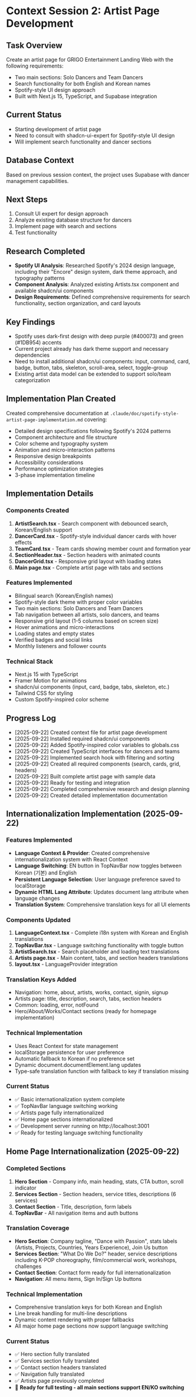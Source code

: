 # Context Session 2: Artist Page Development

## Task Overview
Create an artist page for GRIGO Entertainment Landing Web with the following requirements:
- Two main sections: Solo Dancers and Team Dancers
- Search functionality for both English and Korean names
- Spotify-style UI design approach
- Built with Next.js 15, TypeScript, and Supabase integration

## Current Status
- Starting development of artist page
- Need to consult with shadcn-ui-expert for Spotify-style UI design
- Will implement search functionality and dancer sections

## Database Context
Based on previous session context, the project uses Supabase with dancer management capabilities.

## Next Steps
1. Consult UI expert for design approach
2. Analyze existing database structure for dancers
3. Implement page with search and sections
4. Test functionality

## Research Completed
- **Spotify UI Analysis**: Researched Spotify's 2024 design language, including their "Encore" design system, dark theme approach, and typography patterns
- **Component Analysis**: Analyzed existing Artists.tsx component and available shadcn/ui components
- **Design Requirements**: Defined comprehensive requirements for search functionality, section organization, and card layouts

## Key Findings
- Spotify uses dark-first design with deep purple (#400073) and green (#1DB954) accents
- Current project already has dark theme support and necessary dependencies
- Need to install additional shadcn/ui components: input, command, card, badge, button, tabs, skeleton, scroll-area, select, toggle-group
- Existing artist data model can be extended to support solo/team categorization

## Implementation Plan Created
Created comprehensive documentation at `.claude/doc/spotify-style-artist-page-implementation.md` covering:
- Detailed design specifications following Spotify's 2024 patterns
- Component architecture and file structure
- Color scheme and typography system
- Animation and micro-interaction patterns
- Responsive design breakpoints
- Accessibility considerations
- Performance optimization strategies
- 3-phase implementation timeline

## Implementation Details

### Components Created
1. **ArtistSearch.tsx** - Search component with debounced search, Korean/English support
2. **DancerCard.tsx** - Spotify-style individual dancer cards with hover effects
3. **TeamCard.tsx** - Team cards showing member count and formation year
4. **SectionHeader.tsx** - Section headers with animated counts
5. **DancerGrid.tsx** - Responsive grid layout with loading states
6. **Main page.tsx** - Complete artist page with tabs and sections

### Features Implemented
- Bilingual search (Korean/English names)
- Spotify-style dark theme with proper color variables
- Two main sections: Solo Dancers and Team Dancers
- Tab navigation between all artists, solo dancers, and teams
- Responsive grid layout (1-5 columns based on screen size)
- Hover animations and micro-interactions
- Loading states and empty states
- Verified badges and social links
- Monthly listeners and follower counts

### Technical Stack
- Next.js 15 with TypeScript
- Framer Motion for animations
- shadcn/ui components (input, card, badge, tabs, skeleton, etc.)
- Tailwind CSS for styling
- Custom Spotify-inspired color scheme

## Progress Log
- [2025-09-22] Created context file for artist page development
- [2025-09-22] Installed required shadcn/ui components
- [2025-09-22] Added Spotify-inspired color variables to globals.css
- [2025-09-22] Created TypeScript interfaces for dancers and teams
- [2025-09-22] Implemented search hook with filtering and sorting
- [2025-09-22] Created all required components (search, cards, grid, headers)
- [2025-09-22] Built complete artist page with sample data
- [2025-09-22] Ready for testing and integration
- [2025-09-22] Completed comprehensive research and design planning
- [2025-09-22] Created detailed implementation documentation

## Internationalization Implementation (2025-09-22)

### Features Implemented
- **Language Context & Provider**: Created comprehensive internationalization system with React Context
- **Language Switching**: EN button in TopNavBar now toggles between Korean (기본) and English
- **Persistent Language Selection**: User language preference saved to localStorage
- **Dynamic HTML Lang Attribute**: Updates document lang attribute when language changes
- **Translation System**: Comprehensive translation keys for all UI elements

### Components Updated
1. **LanguageContext.tsx** - Complete i18n system with Korean and English translations
2. **TopNavBar.tsx** - Language switching functionality with toggle button
3. **ArtistSearch.tsx** - Search placeholder and loading text translations
4. **Artists page.tsx** - Main content, tabs, and section headers translations
5. **layout.tsx** - LanguageProvider integration

### Translation Keys Added
- Navigation: home, about, artists, works, contact, signin, signup
- Artists page: title, description, search, tabs, section headers
- Common: loading, error, notFound
- Hero/About/Works/Contact sections (ready for homepage implementation)

### Technical Implementation
- Uses React Context for state management
- localStorage persistence for user preference
- Automatic fallback to Korean if no preference set
- Dynamic document.documentElement.lang updates
- Type-safe translation function with fallback to key if translation missing

### Current Status
- ✅ Basic internationalization system complete
- ✅ TopNavBar language switching working
- ✅ Artists page fully internationalized
- ✅ Home page sections internationalized
- ✅ Development server running on http://localhost:3001
- ✅ Ready for testing language switching functionality

## Home Page Internationalization (2025-09-22)

### **Completed Sections**
1. **Hero Section** - Company info, main heading, stats, CTA button, scroll indicator
2. **Services Section** - Section headers, service titles, descriptions (6 services)
3. **Contact Section** - Title, description, form labels
4. **TopNavBar** - All navigation items and auth buttons

### **Translation Coverage**
- **Hero Section**: Company tagline, "Dance with Passion", stats labels (Artists, Projects, Countries, Years Experience), Join Us button
- **Services Section**: "What Do We Do?" header, service descriptions including K-POP choreography, film/commercial work, workshops, challenges
- **Contact Section**: Contact form ready for full internationalization
- **Navigation**: All menu items, Sign In/Sign Up buttons

### **Technical Implementation**
- Comprehensive translation keys for both Korean and English
- Line break handling for multi-line descriptions
- Dynamic content rendering with proper fallbacks
- All major home page sections now support language switching

### **Current Status**
- ✅ Hero section fully translated
- ✅ Services section fully translated
- ✅ Contact section headers translated
- ✅ Navigation fully translated
- ✅ Artists page previously completed
- 🚀 **Ready for full testing - all main sections support EN/KO switching**